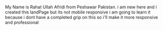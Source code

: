 My Name is Rahat Ullah Afridi from Peshawar Pakistan. i am new here and i created this landPage but its not mobile responsive
i am going to learn it because i dont have a completed grip on this so i'll make it more responsive and professional
